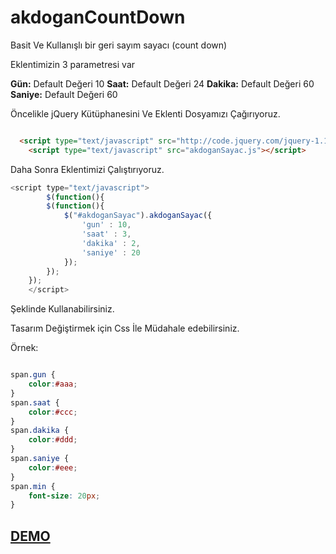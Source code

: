 akdoganCountDown
================

Basit Ve Kullanışlı bir geri sayım sayacı (count down)

Eklentimizin 3 parametresi var

<b>Gün:</b> Default Değeri 10
<b>Saat:</b> Default Değeri 24
<b>Dakika:</b> Default Değeri 60
<b>Saniye:</b> Default Değeri 60

Öncelikle jQuery Kütüphanesini Ve Eklenti Dosyamızı Çağırıyoruz.

```html

  <script type="text/javascript" src="http://code.jquery.com/jquery-1.11.0.min.js"></script>
	<script type="text/javascript" src="akdoganSayac.js"></script>

```

Daha Sonra Eklentimizi Çalıştırıyoruz.


```js
<script type="text/javascript">
		$(function(){
		$(function(){
			$("#akdoganSayac").akdoganSayac({
				'gun' : 10, 
				'saat' : 3, 
				'dakika' : 2,
				'saniye' : 20
			});
		});
	});
	</script>

```

Şeklinde Kullanabilirsiniz. 

Tasarım Değiştirmek için Css İle Müdahale edebilirsiniz. 

Örnek: 
```css

span.gun {
	color:#aaa;
}
span.saat {
	color:#ccc;
}
span.dakika {
	color:#ddd;
}
span.saniye {
	color:#eee;
}
span.min {
	font-size: 20px;
}

```



<h2><a href="http://vehbiakdogan.com/demolar/geriSayimSayaci/index.html" target="_blank"> DEMO </a> </h2>
